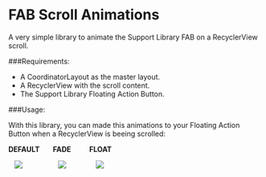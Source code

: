 # FAB Scroll Animations
A very simple library to animate the Support Library FAB on a RecyclerView scroll.

###Requirements:

* A CoordinatorLayout as the master layout.
* A RecyclerView with the scroll content.
* The Support Library Floating Action Button.

###Usage:

With this library, you can made this animations to your Floating Action Button when a RecyclerView is beeing scrolled:

**DEFAULT        FADE           FLOAT**

   ![](http://i.imgur.com/qps7rJU.gif)                  ![](http://i.imgur.com/eBi91N9.gif)               ![](http://i.imgur.com/jyKygPS.gif)
